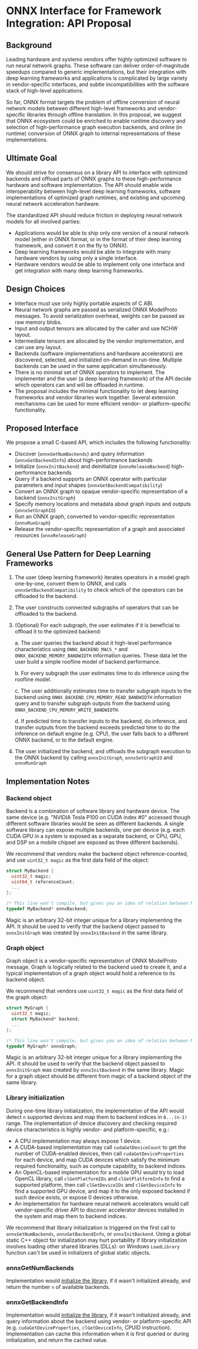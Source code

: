 <!--
Copyright (c) ONNX Project Contributors
-->

<!--- SPDX-License-Identifier: Apache-2.0 -->

# ONNX Interface for Framework Integration: API Proposal

## Background

Leading hardware and systems vendors offer highly optimized software to run neural network graphs. These software can deliver order-of-magnitude speedups compared to generic implementations, but their integration with deep learning frameworks and applications is complicated by large variety in vendor-specific interfaces, and subtle incompatibilities with the software stack of high-level applications.

So far, ONNX format targets the problem of offline conversion of neural network models between different high-level frameworks and vendor-specific libraries through offline translation. In this proposal, we suggest that ONNX ecosystem could be enriched to enable runtime discovery and selection of high-performance graph execution backends, and online (in runtime) conversion of ONNX graph to internal representations of these implementations.

## Ultimate Goal

We should strive for consensus on a library API to interface with optimized backends and offload parts of ONNX graphs to these high-performance hardware and software implementation. The API should enable wide interoperability between high-level deep learning frameworks, software implementations of optimized graph runtimes, and existing and upcoming neural network acceleration hardware.

The standardized API should reduce friction in deploying neural network models for all involved parties:
- Applications would be able to ship only one version of a neural network model (either in ONNX format, or in the format of their deep learning framework, and convert it on the fly to ONNX).
- Deep learning frameworks would be able to integrate with many hardware vendors by using only a single interface.
- Hardware vendors would be able to implement only one interface and get integration with many deep learning frameworks.

## Design Choices

- Interface must use only highly portable aspects of C ABI.
- Neural network graphs are passed as serialized ONNX ModelProto messages. To avoid serialization overhead, weights can be passed as raw memory blobs.
- Input and output tensors are allocated by the caller and use NCHW layout.
- Intermediate tensors are allocated by the vendor implementation, and can use any layout.
- Backends (software implementations and hardware accelerators) are discovered, selected, and initialized on-demand in run-time. Multiple backends can be used in the same application simultaneously.
- There is no minimal set of ONNX operators to implement. The implementer and the user (a deep learning framework) of the API decide which operators can and will be offloaded in runtime.
- The proposal includes the minimal functionality to let deep learning frameworks and vendor libraries work together. Several extension mechanisms can be used for more efficient vendor- or platform-specific functionality.

## Proposed Interface

We propose a small C-based API, which includes the following functionality:

* Discover (`onnxGetNumBackends`) and query information (`onnxGetBackendInfo`) about high-performance backends
* Initialize (`onnxInitBackend`) and deinitialize (`onnxReleaseBackend`) high-performance backends
* Query if a backend supports an ONNX operator with particular parameters and input shapes (`onnxGetBackendCompatibility`)
* Convert an ONNX graph to opaque vendor-specific representation of a backend (`onnxInitGraph`)
* Specify memory locations and metadata about graph inputs and outputs (`onnxSetGraphIO`)
* Run an ONNX graph, converted to vendor-specific representation (`onnxRunGraph`)
* Release the vendor-specific representation of a graph and associated resources (`onnxReleaseGraph`)

## General Use Pattern for Deep Learning Frameworks

1. The user (deep learning framework) iterates operators in a model graph one-by-one, convert them to ONNX, and calls `onnxGetBackendCompatibility` to check which of the operators can be offloaded to the backend.
2. The user constructs connected subgraphs of operators that can be offloaded to the backend.
3. (Optional) For each subgraph, the user estimates if it is beneficial to offload it to the optimized backend:

    a. The user queries the backend about it high-level performance characteristics using `ONNX_BACKEND_MACS_*` and `ONNX_BACKEND_MEMORY_BANDWIDTH` information queries. These data let the user build a simple roofline model of backend performance.

    b. For every subgraph the user estimates time to do inference using the roofline model.

    c. The user additionally estimates time to transfer subgraph inputs to the backend using `ONNX_BACKEND_CPU_MEMORY_READ_BANDWIDTH` information query and to transfer subgraph outputs from the backend using `ONNX_BACKEND_CPU_MEMORY_WRITE_BANDWIDTH`.

    d. If predicted time to transfer inputs to the backend, do inference, and transfer outputs from the backend exceeds predicted time to do the inference on default engine (e.g. CPU), the user falls back to a different ONNX backend, or to the default engine.


4. The user initialized the backend, and offloads the subgraph execution to the ONNX backend by calling `onnxInitGraph`, `onnxSetGraphIO` and `onnxRunGraph`

## Implementation Notes

### Backend object

Backend is a combination of software library and hardware device. The same device (e.g. "NVIDIA Tesla P100 on CUDA index #0" accessed though different software libraries would be seen as different backends. A single software library can expose multiple backends, one per device  (e.g. each CUDA GPU in a system is exposed as a separate backend, or CPU, GPU, and DSP on a mobile chipset are exposed as three different backends).

We recommend that vendors make the backend object reference-counted, and use `uint32_t magic` as the first data field of the object:

```c
struct MyBackend {
  uint32_t magic;
  uint64_t referenceCount;
  ...
};

/* This line won't compile, but gives you an idea of relation between MyBackend structure and onnxBackend type. */
typedef MyBackend* onnxBackend;
```

Magic is an arbitrary 32-bit integer unique for a library implementing the API. It should be used to verify that the backend object passed to `onnxInitGraph` was created by `onnxInitBackend` in the same library.

### Graph object

Graph object is a vendor-specific representation of ONNX ModelProto message. Graph is logically related to the backend used to create it, and a typical implementation of a graph object would hold a reference to its backend object.

We recommend that vendors use `uint32_t magic` as the first data field of the graph object:

```c
struct MyGraph {
  uint32_t magic;
  struct MyBackend* backend;
  ...
};

/* This line won't compile, but gives you an idea of relation between MyGraph structure and onnxGraph type. */
typedef MyGraph* onnxGraph;
```

Magic is an arbitrary 32-bit integer unique for a library implementing the API. It should be used to verify that the backend object passed to `onnxInitGraph` was created by `onnxInitBackend` in the same library. Magic for a graph object should be different from magic of a backend object of the same library.

### Library initialization

During one-time library initialization, the implementation of the API would detect `n` supported devices and map them to backend indices in `0...(n-1)` range. The implementation of device discovery and checking required device characteristics is highly vendor- and platform-specific, e.g.:
- A CPU implementation may always expose 1 device.
- A CUDA-based implementation may call `cudaGetDeviceCount` to get the number of CUDA-enabled devices, then
 call `cudaGetDeviceProperties` for each device, and map CUDA devices which satisfy the minimum required functionality, such as compute capability, to backend indices.
- An OpenCL-based implementation for a mobile GPU would try to load OpenCL library, call `clGetPlatformIDs` and `clGetPlatformInfo` to find a supported platform, then call `clGetDeviceIDs` and `clGetDeviceInfo` to find a supported GPU device, and map it to the only exposed backend if such device exists, or expose 0 devices otherwise.
- An implementation for hardware neural network accelerators would call vendor-specific driver API to discover accelerator devices installed in the system and map them to backend indices.

We recommend that library initialization is triggered on the first call to `onnxGetNumBackends`, `onnxGetBackendInfo`, or `onnxInitBackend`. Using a global static C++ object for initialization may hurt portability if library initialization involves loading other shared libraries (DLLs): on Windows `LoadLibrary` function can't be used in initializers of global static objects.

### onnxGetNumBackends

Implementation would [initialize the library](#library-initialization), if it wasn't initialized already, and return the number `n` of available backends.

### onnxGetBackendInfo

Implementation would [initialize the library](#library-initialization), if it wasn't initialized already, and query information about the backend using vendor- or platform-specific API (e.g. `cudaGetDeviceProperties`, `clGetDeviceInfo`, CPUID instruction). Implementation can cache this information when it is first queried or during initialization, and return the cached value.
